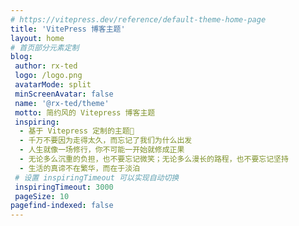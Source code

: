 ```yaml
---
# https://vitepress.dev/reference/default-theme-home-page
title: 'VitePress 博客主题'
layout: home
# 首页部分元素定制
blog:
 author: rx-ted
 logo: /logo.png
 avatarMode: split
 minScreenAvatar: false
 name: '@rx-ted/theme'
 motto: 简约风的 Vitepress 博客主题
 inspiring:
  - 基于 Vitepress 定制的主题🎨
  - 千万不要因为走得太久，而忘记了我们为什么出发
  - 人生就像一场修行，你不可能一开始就修成正果
  - 无论多么沉重的负担，也不要忘记微笑；无论多么漫长的路程，也不要忘记坚持
  - 生活的真谛不在繁华，而在于淡泊
 # 设置 inspiringTimeout 可以实现自动切换
 inspiringTimeout: 3000
 pageSize: 10
pagefind-indexed: false
---
```


<!-- 期待你提交[案例](./notes/author/@sugarat/example/index.md) 😄 -->
